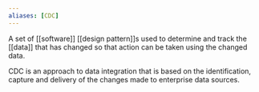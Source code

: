 ```yaml
---
aliases: [CDC]
---
```


A set of [[software]] [[design pattern]]s used to determine and track the [[data]] that has changed so that action can be taken using the changed data.

CDC is an approach to data integration that is based on the identification, capture and delivery of the changes made to enterprise data sources.